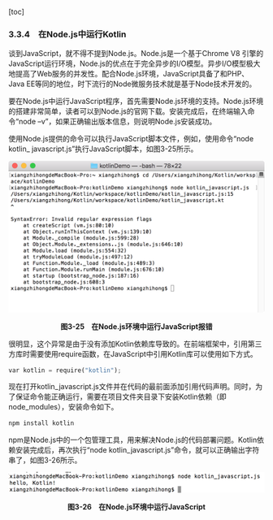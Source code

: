 [toc]

### 3.3.4　在Node.js中运行Kotlin

谈到JavaScript，就不得不提到Node.js。Node.js是一个基于Chrome V8 引擎的JavaScript运行环境，Node.js的优点在于完全异步的I/O模型。异步I/O模型极大地提高了Web服务的并发性。配合Node.js环境，JavaScript具备了和PHP、Java EE等同的地位，时下流行的Node微服务技术就是基于Node技术开发的。

要在Node.js中运行JavaScript程序，首先需要Node.js环境的支持。Node.js环境的搭建非常简单，读者可以到Node.js的官网下载。安装完成后，在终端输入命令“node –v”，如果正确输出版本信息，则说明Node.js安装成功。

使用Node.js提供的命令可以执行JavaScript脚本文件，例如，使用命令“node kotlin_ javascript.js”执行JavaScript脚本，如图3-25所示。

![43.png](./images/43.png)
<center class="my_markdown"><b class="my_markdown">图3-25　在Node.js环境中运行JavaScript报错</b></center>

很明显，这个异常是由于没有添加Kotlin依赖库导致的。在前端框架中，引用第三方库时需要使用require函数，在JavaScript中引用Kotlin库可以使用如下方式。

```python
var kotlin = require("kotlin");
```

现在打开kotlin_javascript.js文件并在代码的最前面添加引用代码声明。同时，为了保证命令能正确运行，需要在项目文件夹目录下安装Kotlin依赖（即node_modules），安装命令如下。

```python
npm install kotlin
```

npm是Node.js中的一个包管理工具，用来解决Node.js的代码部署问题。Kotlin依赖安装完成后，再次执行“node kotlin_javascript.js”命令，就可以正确输出字符串了，如图3-26所示。

![44.png](./images/44.png)
<center class="my_markdown"><b class="my_markdown">图3-26　在Node.js环境中运行JavaScript</b></center>

